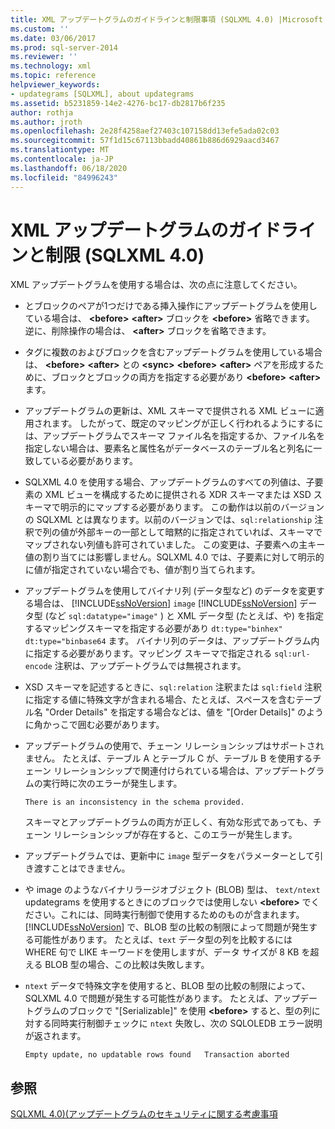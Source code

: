 ```yaml
---
title: XML アップデートグラムのガイドラインと制限事項 (SQLXML 4.0) |Microsoft Docs
ms.custom: ''
ms.date: 03/06/2017
ms.prod: sql-server-2014
ms.reviewer: ''
ms.technology: xml
ms.topic: reference
helpviewer_keywords:
- updategrams [SQLXML], about updategrams
ms.assetid: b5231859-14e2-4276-bc17-db2817b6f235
author: rothja
ms.author: jroth
ms.openlocfilehash: 2e28f4258aef27403c107158dd13efe5ada02c03
ms.sourcegitcommit: 57f1d15c67113bbadd40861b886d6929aacd3467
ms.translationtype: MT
ms.contentlocale: ja-JP
ms.lasthandoff: 06/18/2020
ms.locfileid: "84996243"
---
```

# <a name="guidelines-and-limitations-of-xml-updategrams-sqlxml-40"></a>XML アップデートグラムのガイドラインと制限 (SQLXML 4.0)
  XML アップデートグラムを使用する場合は、次の点に注意してください。  
  
-   とブロックのペアが1つだけである挿入操作にアップデートグラムを使用している場合は、 **\<before>** **\<after>** ブロックを **\<before>** 省略できます。 逆に、削除操作の場合は、 **\<after>** ブロックを省略できます。  
  
-   タグに複数のおよびブロックを含むアップデートグラムを使用している場合は、 **\<before>** **\<after>** との **\<sync>** **\<before>** **\<after>** ペアを形成するために、ブロックとブロックの両方を指定する必要があり **\<before>** **\<after>** ます。  
  
-   アップデートグラムの更新は、XML スキーマで提供される XML ビューに適用されます。 したがって、既定のマッピングが正しく行われるようにするには、アップデートグラムでスキーマ ファイル名を指定するか、ファイル名を指定しない場合は、要素名と属性名がデータベースのテーブル名と列名に一致している必要があります。  
  
-   SQLXML 4.0 を使用する場合、アップデートグラムのすべての列値は、子要素の XML ビューを構成するために提供される XDR スキーマまたは XSD スキーマで明示的にマップする必要があります。 この動作は以前のバージョンの SQLXML とは異なります。以前のバージョンでは、`sql:relationship` 注釈で列の値が外部キーの一部として暗黙的に指定されていれば、スキーマでマップされない列値も許可されていました。 この変更は、子要素への主キー値の割り当てには影響しません。SQLXML 4.0 では、子要素に対して明示的に値が指定されていない場合でも、値が割り当てられます。  
  
-   アップデートグラムを使用してバイナリ列 (データ型など) のデータを変更する場合は、 [!INCLUDE[ssNoVersion](../../../includes/ssnoversion-md.md)] `image` [!INCLUDE[ssNoVersion](../../../includes/ssnoversion-md.md)] データ型 (など `sql:datatype="image"` ) と XML データ型 (たとえば、や) を指定するマッピングスキーマを指定する必要があり `dt:type="binhex"` `dt:type="binbase64` ます。 バイナリ列のデータは、アップデートグラム内に指定する必要があります。マッピング スキーマで指定される `sql:url-encode` 注釈は、アップデートグラムでは無視されます。  
  
-   XSD スキーマを記述するときに、`sql:relation` 注釈または `sql:field` 注釈に指定する値に特殊文字が含まれる場合、たとえば、スペースを含むテーブル名 "Order Details" を指定する場合などは、値を "[Order Details]" のように角かっこで囲む必要があります。  
  
-   アップデートグラムの使用で、チェーン リレーションシップはサポートされません。 たとえば、テーブル A とテーブル C が、テーブル B を使用するチェーン リレーションシップで関連付けられている場合は、アップデートグラムの実行時に次のエラーが発生します。  
  
    ```  
    There is an inconsistency in the schema provided.  
    ```  
  
     スキーマとアップデートグラムの両方が正しく、有効な形式であっても、チェーン リレーションシップが存在すると、このエラーが発生します。  
  
-   アップデートグラムでは、更新中に `image` 型データをパラメーターとして引き渡すことはできません。  
  
-   や image のようなバイナリラージオブジェクト (BLOB) 型は、 `text/ntext` updategrams を使用するときにのブロックでは使用しない **\<before>** でください。これには、同時実行制御で使用するためのものが含まれます。 [!INCLUDE[ssNoVersion](../../../includes/ssnoversion-md.md)] で、BLOB 型の比較の制限によって問題が発生する可能性があります。 たとえば、`text` データ型の列を比較するには WHERE 句で LIKE キーワードを使用しますが、データ サイズが 8 KB を超える BLOB 型の場合、この比較は失敗します。  
  
-   `ntext` データで特殊文字を使用すると、BLOB 型の比較の制限によって、SQLXML 4.0 で問題が発生する可能性があります。 たとえば、アップデートグラムのブロックで "[Serializable]" を使用 **\<before>** すると、型の列に対する同時実行制御チェックに `ntext` 失敗し、次の SQLOLEDB エラー説明が返されます。  
  
    ```  
    Empty update, no updatable rows found   Transaction aborted  
    ```  
  
## <a name="see-also"></a>参照  
 [SQLXML 4.0&#41;&#40;アップデートグラムのセキュリティに関する考慮事項](../security/updategram-security-considerations-sqlxml-4-0.md)  
  
  

